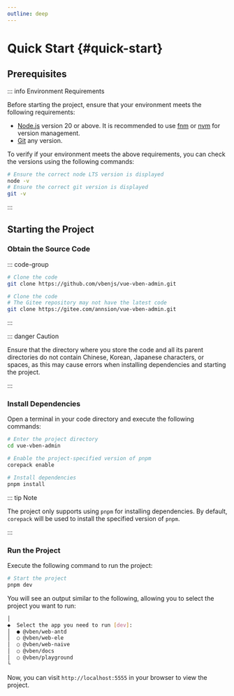 ```yaml
---
outline: deep
---
```


# Quick Start {#quick-start}

## Prerequisites

::: info Environment Requirements

Before starting the project, ensure that your environment meets the following requirements:

- [Node.js](https://nodejs.org/en) version 20 or above. It is recommended to use [fnm](https://github.com/Schniz/fnm) or [nvm](https://github.com/nvm-sh/nvm) for version management.
- [Git](https://git-scm.com/) any version.

To verify if your environment meets the above requirements, you can check the versions using the following commands:

```bash
# Ensure the correct node LTS version is displayed
node -v
# Ensure the correct git version is displayed
git -v
```

:::

## Starting the Project

### Obtain the Source Code

::: code-group

```bash [GitHub]
# Clone the code
git clone https://github.com/vbenjs/vue-vben-admin.git
```

```bash [Gitee]
# Clone the code
# The Gitee repository may not have the latest code
git clone https://gitee.com/annsion/vue-vben-admin.git
```

:::

::: danger Caution

Ensure that the directory where you store the code and all its parent directories do not contain Chinese, Korean, Japanese characters, or spaces, as this may cause errors when installing dependencies and starting the project.

:::

### Install Dependencies

Open a terminal in your code directory and execute the following commands:

```bash
# Enter the project directory
cd vue-vben-admin

# Enable the project-specified version of pnpm
corepack enable

# Install dependencies
pnpm install
```

::: tip Note

The project only supports using `pnpm` for installing dependencies. By default, `corepack` will be used to install the specified version of `pnpm`.

:::

### Run the Project

Execute the following command to run the project:

```bash
# Start the project
pnpm dev
```

You will see an output similar to the following, allowing you to select the project you want to run:

```bash
│
◆  Select the app you need to run [dev]:
│  ● @vben/web-antd
│  ○ @vben/web-ele
│  ○ @vben/web-naive
│  ○ @vben/docs
│  ○ @vben/playground
└
```

Now, you can visit `http://localhost:5555` in your browser to view the project.
